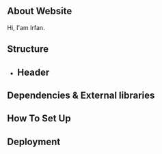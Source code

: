 ## About Website

Hi, I'am Irfan.

## Structure

- Header
  -

## Dependencies & External libraries

## How To Set Up

## Deployment
